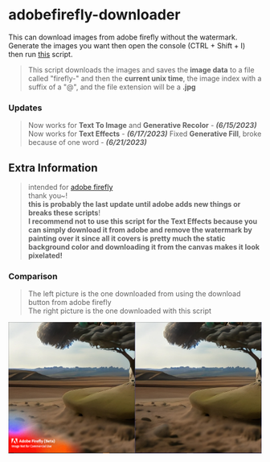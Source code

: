 # adobefirefly-downloader

This can download images from adobe firefly without the watermark. Generate the images you want then open the console (CTRL + Shift + I) then run [this](https://github.com/xNasuni/adobefirefly-downloader/blob/main/universal-main.js) script.

> This script downloads the images and saves the **image data** to a file called "firefly-" and then the **current unix time**, the image index with a suffix of a "@", and the file extension will be a **.jpg**

### Updates
> Now works for **Text To Image** and **Generative Recolor** - ***(6/15/2023)***<br/>
> Now works for **Text Effects** - ***(6/17/2023)***
> Fixed **Generative Fill**, broke because of one word - ***(6/21/2023)***

## Extra Information

> intended for [adobe firefly](https://firefly.adobe.com)<br/>
> thank you~!<br/>
> **this is probably the last update until adobe adds new things or breaks these scripts**!<br/>
> **I recommend not to use this script for the Text Effects because you can simply download it from adobe and remove the watermark by painting over it since all it covers is pretty much the static background color and downloading it from the canvas makes it look pixelated!**

### Comparison
> The left picture is the one downloaded from using the download button from adobe firefly<br/>
> The right picture is the one downloaded with this script
<img src="./showcase.png"/>
